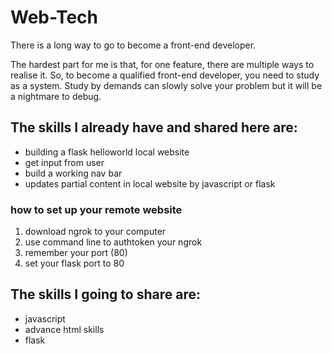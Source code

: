 # Web-Tech

There is a long way to go to become a front-end developer.

The hardest part for me is that, for one feature, there are multiple ways to realise it. 
So, to become a qualified front-end developer, you need to study as a system.
Study by demands can slowly solve your problem but it will be a nightmare to debug.

## The skills I already have and shared here are:
* building a flask helloworld local website
* get input from user
* build a working nav bar
* updates partial content in local website by javascript or flask

### how to set up your remote website
1. download ngrok to your computer
2. use command line to authtoken your ngrok
3. remember your port (80)
4. set your flask port to 80

## The skills I going to share are:
* javascript
* advance html skills
* flask 